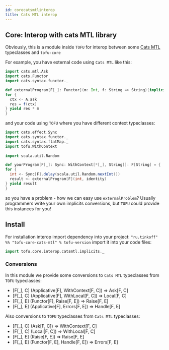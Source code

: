 ```yaml
---
id: corecatsmtlinterop
title: Cats MTL interop
---
```


## Core: Interop with cats MTL library

Obviously, this is a module inside `TOFU` for interop between some [Cats MTL](https://github.com/typelevel/cats-mtl) typeclasses and `tofu-core`

For example, you have external code using `Cats MTL` like this:

```scala
import cats.mtl.Ask
import cats.Functor
import cats.syntax.functor._

def externalProgram[F[_]: Functor](m: Int, f: String => String)(implicit A: Ask[F, String]): F[String] = {
for {
  ctx <- A.ask
  res = f(ctx) 
} yield res * m
}
```     

and your code using `TOFU` where you have different context typeclasses:
```scala
import cats.effect.Sync
import cats.syntax.functor._
import cats.syntax.flatMap._
import tofu.WithContext
                                              
import scala.util.Random

def yourProgram[F[_]: Sync: WithContext[*[_], String]]: F[String] = {
for {    
  int <- Sync[F].delay(scala.util.Random.nextInt())
  result <- externalProgram[F](int, identity)
} yield result
}
```

so you have a problem - how we can easy use `extermalProblem`?
Usually programmers write your own implicits conversions, but `TOFU` could provide this instances for you!

## Install
For installation interop import dependency into your project: 
`"ru.tinkoff" %% "tofu-core-cats-mtl" % tofu-version` 
import it into your code files: 
```scala 
import tofu.core.interop.catsmtl.implicits._
```

### Conversions

In this module we provide some conversions to `Cats MTL` typeclasses from `TOFU` typeclasses:
 * [F[_], C] (Applicative[F], WithContext[F, C]) => Ask[F, C]
 * [F[_], C] (Applicative[F], WithLocal[F, C]) => Local[F, C]
 * [F[_], E] (Functor[F], Raise[F, E]) => Raise[F, E]
 * [F[_], E] (Applicative[F], Errors[F, E]) => Handle[F, E]

Also conversions to `TOFU` typeclasses from `Cats MTL` typeclasses:
 * [F[_], C] (Ask[F, C]) => WithContext[F, C]
 * [F[_], C] (Local[F, C]) => WithLocal[F, C]
 * [F[_], E] (Raise[F, E]) => Raise[F, E]
 * [F[_], E] (Functor[F, E], Handle[F, E]) => Errors[F, E]